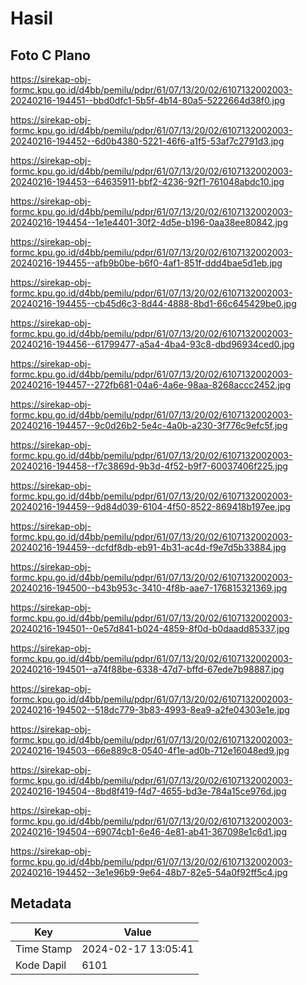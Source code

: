 # Hasil

## Foto C Plano

https://sirekap-obj-formc.kpu.go.id/d4bb/pemilu/pdpr/61/07/13/20/02/6107132002003-20240216-194451--bbd0dfc1-5b5f-4b14-80a5-5222664d38f0.jpg

https://sirekap-obj-formc.kpu.go.id/d4bb/pemilu/pdpr/61/07/13/20/02/6107132002003-20240216-194452--6d0b4380-5221-46f6-a1f5-53af7c2791d3.jpg

https://sirekap-obj-formc.kpu.go.id/d4bb/pemilu/pdpr/61/07/13/20/02/6107132002003-20240216-194453--64635911-bbf2-4236-92f1-761048abdc10.jpg

https://sirekap-obj-formc.kpu.go.id/d4bb/pemilu/pdpr/61/07/13/20/02/6107132002003-20240216-194454--1e1e4401-30f2-4d5e-b196-0aa38ee80842.jpg

https://sirekap-obj-formc.kpu.go.id/d4bb/pemilu/pdpr/61/07/13/20/02/6107132002003-20240216-194455--afb9b0be-b6f0-4af1-851f-ddd4bae5d1eb.jpg

https://sirekap-obj-formc.kpu.go.id/d4bb/pemilu/pdpr/61/07/13/20/02/6107132002003-20240216-194455--cb45d6c3-8d44-4888-8bd1-66c645429be0.jpg

https://sirekap-obj-formc.kpu.go.id/d4bb/pemilu/pdpr/61/07/13/20/02/6107132002003-20240216-194456--61799477-a5a4-4ba4-93c8-dbd96934ced0.jpg

https://sirekap-obj-formc.kpu.go.id/d4bb/pemilu/pdpr/61/07/13/20/02/6107132002003-20240216-194457--272fb681-04a6-4a6e-98aa-8268accc2452.jpg

https://sirekap-obj-formc.kpu.go.id/d4bb/pemilu/pdpr/61/07/13/20/02/6107132002003-20240216-194457--9c0d26b2-5e4c-4a0b-a230-3f776c9efc5f.jpg

https://sirekap-obj-formc.kpu.go.id/d4bb/pemilu/pdpr/61/07/13/20/02/6107132002003-20240216-194458--f7c3869d-9b3d-4f52-b9f7-60037406f225.jpg

https://sirekap-obj-formc.kpu.go.id/d4bb/pemilu/pdpr/61/07/13/20/02/6107132002003-20240216-194459--9d84d039-6104-4f50-8522-869418b197ee.jpg

https://sirekap-obj-formc.kpu.go.id/d4bb/pemilu/pdpr/61/07/13/20/02/6107132002003-20240216-194459--dcfdf8db-eb91-4b31-ac4d-f9e7d5b33884.jpg

https://sirekap-obj-formc.kpu.go.id/d4bb/pemilu/pdpr/61/07/13/20/02/6107132002003-20240216-194500--b43b953c-3410-4f8b-aae7-176815321369.jpg

https://sirekap-obj-formc.kpu.go.id/d4bb/pemilu/pdpr/61/07/13/20/02/6107132002003-20240216-194501--0e57d841-b024-4859-8f0d-b0daadd85337.jpg

https://sirekap-obj-formc.kpu.go.id/d4bb/pemilu/pdpr/61/07/13/20/02/6107132002003-20240216-194501--a74f88be-6338-47d7-bffd-67ede7b98887.jpg

https://sirekap-obj-formc.kpu.go.id/d4bb/pemilu/pdpr/61/07/13/20/02/6107132002003-20240216-194502--518dc779-3b83-4993-8ea9-a2fe04303e1e.jpg

https://sirekap-obj-formc.kpu.go.id/d4bb/pemilu/pdpr/61/07/13/20/02/6107132002003-20240216-194503--66e889c8-0540-4f1e-ad0b-712e16048ed9.jpg

https://sirekap-obj-formc.kpu.go.id/d4bb/pemilu/pdpr/61/07/13/20/02/6107132002003-20240216-194504--8bd8f419-f4d7-4655-bd3e-784a15ce976d.jpg

https://sirekap-obj-formc.kpu.go.id/d4bb/pemilu/pdpr/61/07/13/20/02/6107132002003-20240216-194504--69074cb1-6e46-4e81-ab41-367098e1c6d1.jpg

https://sirekap-obj-formc.kpu.go.id/d4bb/pemilu/pdpr/61/07/13/20/02/6107132002003-20240216-194452--3e1e96b9-9e64-48b7-82e5-54a0f92ff5c4.jpg


## Metadata

| Key        | Value               |
| ---------- | ------------------- |
| Time Stamp | 2024-02-17 13:05:41 |
| Kode Dapil | 6101                |




